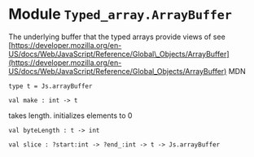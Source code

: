 # Module `Typed_array.ArrayBuffer`
The underlying buffer that the typed arrays provide views of
see [https://developer.mozilla.org/en-US/docs/Web/JavaScript/Reference/Global\_Objects/ArrayBuffer](https://developer.mozilla.org/en-US/docs/Web/JavaScript/Reference/Global_Objects/ArrayBuffer) MDN
```
type t = Js.arrayBuffer
```
```
val make : int -> t
```
takes length. initializes elements to 0
```
val byteLength : t -> int
```
```
val slice : ?start:int -> ?end_:int -> t -> Js.arrayBuffer
```